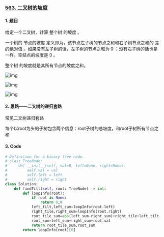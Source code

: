### [563. 二叉树的坡度](https://leetcode-cn.com/problems/binary-tree-tilt/)

#### 1. 题目

给定一个二叉树，计算 整个树 的坡度 。

一个树的 节点的坡度 定义即为，该节点左子树的节点之和和右子树节点之和的 差的绝对值 。如果没有左子树的话，左子树的节点之和为 0 ；没有右子树的话也是一样。空结点的坡度是 0 。

整个树 的坡度就是其所有节点的坡度之和。

![img](https://assets.leetcode.com/uploads/2020/10/20/tilt1.jpg)



![img](https://assets.leetcode.com/uploads/2020/10/20/tilt2.jpg)



![img](https://assets.leetcode.com/uploads/2020/10/20/tilt3.jpg)

#### 2. 思路——二叉树的递归套路

常见二叉树递归套路

每个以root为头的子树包含两个信息：root子树的总坡度，和root子树所有节点之和

#### 3. Code

```python
# Definition for a binary tree node.
# class TreeNode:
#     def __init__(self, val=0, left=None, right=None):
#         self.val = val
#         self.left = left
#         self.right = right
class Solution:
    def findTilt(self, root: TreeNode) -> int:
        def loopInfo(root):
            if root is None:
                return 0,0
            left_tilt,left_sum=loopInfo(root.left)
            right_tile,right_sum=loopInfo(root.right)
            root_tile_sum=abs(left_sum-right_sum)+right_tile+left_tilt
            root_sum=left_sum+right_sum+root.val
            return root_tile_sum,root_sum
        return loopInfo(root)[0] 
```

